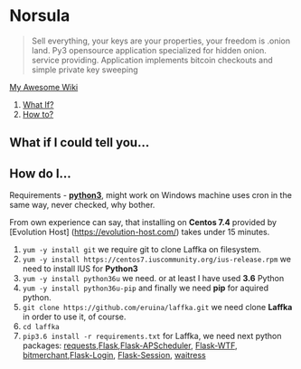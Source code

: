 # Norsula
>Sell everything, your keys are your properties, your freedom is .onion land.
>Py3 opensource application specialized for hidden onion. service providing.
>Application implements bitcoin checkouts and simple private key sweeping

[My Awesome Wiki](../../wiki)


1. [ What If? ](#whatif)
2. [ How to? ](#howto)

<a name="whatif"></a>
## What if I could tell you...

<a name="#howdoi"></a>
## How do I...

Requirements - [**python3**](https://www.python.org/download/releases/3.0/), might work on Windows machine uses cron in the same way, never checked, why bother.

From own experience can say, that installing on **Centos 7.4** provided by [Evolution Host] (https://evolution-host.com/) takes under 15 minutes.

1. ```yum -y install git``` we require git to clone Laffka on filesystem.
2. ```yum -y install https://centos7.iuscommunity.org/ius-release.rpm``` we need to install IUS for **Python3**
3. ```yum -y install python36u``` we need. or at least I have used **3.6** Python
4. ```yum -y install python36u-pip``` and finally we need **pip** for aquired python.
5. ```git clone https://github.com/eruina/laffka.git``` we need clone **Laffka** in order to use it, of course.
6. ```cd laffka```
7. ```pip3.6 install -r requirements.txt``` for Laffka, we need next python packages: [requests](http://docs.python-requests.org/en/master/),[Flask](http://flask.pocoo.org/),[Flask-APScheduler](https://github.com/viniciuschiele/flask-apscheduler), [Flask-WTF](https://flask-wtf.readthedocs.io/en/stable/), [bitmerchant](https://github.com/sbuss/bitmerchant),[Flask-Login](https://flask-login.readthedocs.io/en/latest/), [Flask-Session](https://pythonhosted.org/Flask-Session/), [waitress](https://docs.pylonsproject.org/projects/waitress/en/latest/)
